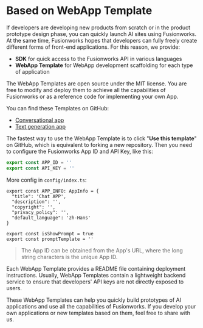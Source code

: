 # Based on WebApp Template

If developers are developing new products from scratch or in the product prototype design phase, you can quickly launch AI sites using Fusionworks. At the same time, Fusionworks hopes that developers can fully freely create different forms of front-end applications. For this reason, we provide:

* **SDK** for quick access to the Fusionworks API in various languages
* **WebApp Template** for WebApp development scaffolding for each type of application

The WebApp Templates are open source under the MIT license. You are free to modify and deploy them to achieve all the capabilities of Fusionworks or as a reference code for implementing your own App.

You can find these Templates on GitHub:

* [Conversational app](https://github.com/langgenius/webapp-conversation)
* [Text generation app](https://github.com/langgenius/webapp-text-generator)

The fastest way to use the WebApp Template is to click "**Use this template**" on GitHub, which is equivalent to forking a new repository. Then you need to configure the Fusionworks App ID and API Key, like this:

```javascript
export const APP_ID = ''
export const API_KEY = ''
```

More config in `config/index.ts`:

```
export const APP_INFO: AppInfo = {
  "title": 'Chat APP',
  "description": '',
  "copyright": '',
  "privacy_policy": '',
  "default_language": 'zh-Hans'
}

export const isShowPrompt = true
export const promptTemplate = ''
```

> The App ID can be obtained from the App's URL, where the long string characters is the unique App ID.

Each WebApp Template provides a README file containing deployment instructions. Usually, WebApp Templates contain a lightweight backend service to ensure that developers' API keys are not directly exposed to users.

These WebApp Templates can help you quickly build prototypes of AI applications and use all the capabilities of Fusionworks. If you develop your own applications or new templates based on them, feel free to share with us.
